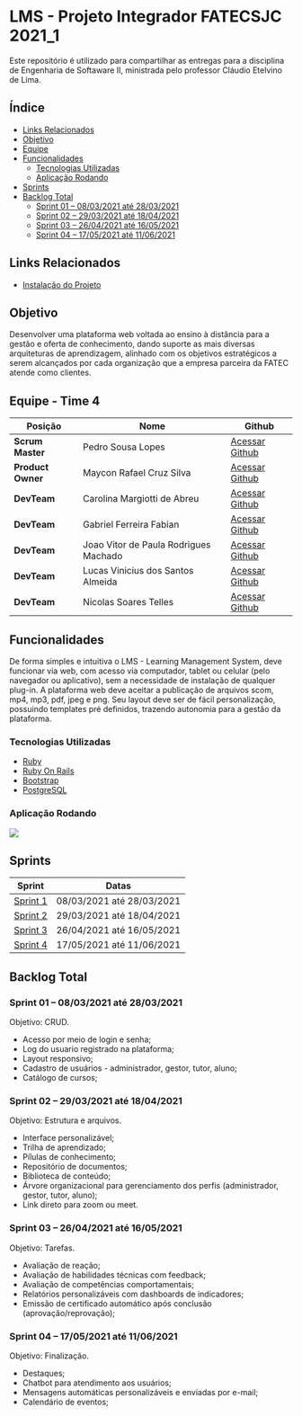 # LMS - Projeto Integrador FATECSJC 2021_1

Este repositório é utilizado para compartilhar as entregas para a disciplina de Engenharia de Softaware II, ministrada pelo professor Cláudio Etelvino de Lima.

## Índice
  - [Links Relacionados](#links-relacionados)
  - [Objetivo](#objetivo)
  - [Equipe](#equipe---time-4)
  - [Funcionalidades](#funcionalidades)
    - [Tecnologias Utilizadas](#tecnologias-utilizadas)
    - [Aplicação Rodando](#aplicação-rodando)
  - [Sprints](#sprints)
  - [Backlog Total](#backlog-total)
    - [Sprint 01 – 08/03/2021 até 28/03/2021](#sprint-01--08032021-até-28032021)
    - [Sprint 02 – 29/03/2021 até 18/04/2021](#sprint-02--29032021-até-18042021)
    - [Sprint 03 – 26/04/2021 até 16/05/2021]($sprint-03--26042021-até-16052021)
    - [Sprint 04 – 17/05/2021 até 11/06/2021](#sprint-04--17052021-até-11062021)

## Links Relacionados
 - [Instalação do Projeto](README.INSTALLATION.md)

## Objetivo

Desenvolver uma plataforma web voltada ao ensino à distância para a gestão e oferta de conhecimento, dando suporte as mais diversas arquiteturas de aprendizagem, alinhado com os objetivos estratégicos a serem alcançados por cada organização que a empresa parceira da FATEC atende como clientes.

## Equipe - Time 4


Posição | Nome | Github
------------ | ------------ | -------------
**Scrum Master** | Pedro Sousa Lopes | [Acessar Github](https://github.com/PedroSousaLopes)
**Product Owner**| Maycon Rafael Cruz Silva | [Acessar Github](https://github.com/PedroSousaLopes)
**DevTeam**  | Carolina Margiotti de Abreu | [Acessar Github](https://github.com/CarolinaMargiotti)
**DevTeam**  | Gabriel Ferreira Fabian | [Acessar Github](https://github.com/gabriel-fabian)
**DevTeam**  | Joao Vitor de Paula Rodrigues Machado | [Acessar Github](https://github.com/Joaoom9596)
**DevTeam**  | Lucas Vinicius dos Santos Almeida| [Acessar Github](https://github.com/lucasvns)
**DevTeam**  | Nicolas Soares Telles | [Acessar Github](https://github.com/nicolastelles)

## Funcionalidades

De forma simples e intuitiva o LMS - Learning Management System, deve funcionar via web, com acesso via computador, tablet ou celular (pelo navegador ou aplicativo), sem a necessidade de instalação de qualquer plug-in. A plataforma web deve aceitar a publicação de arquivos scom, mp4, mp3, pdf, jpeg e png. Seu layout deve ser de fácil personalização, possuindo templates pré definidos, trazendo autonomia para a gestão da plataforma.

### Tecnologias Utilizadas
  - [Ruby](https://www.ruby-lang.org/pt/)
  - [Ruby On Rails](https://rubyonrails.org/)
  - [Bootstrap](https://getbootstrap.com/)
  - [PostgreSQL](https://www.postgresql.org/)

### Aplicação Rodando
![](https://media.giphy.com/media/t1Z3oWGWICHB1UNbSK/giphy.gif)

## Sprints

Sprint | Datas
------------ | -------------
[Sprint 1](https://github.com/EquipeJerso/learning_management_system/blob/Sprint-1/README.md) | 08/03/2021 até 28/03/2021
[Sprint 2](https://github.com/EquipeJerso/learning_management_system/blob/Sprint-2/README.md) | 29/03/2021 até 18/04/2021
[Sprint 3]() | 26/04/2021 até 16/05/2021
[Sprint 4]() | 17/05/2021 até 11/06/2021

## Backlog Total


### Sprint 01 – 08/03/2021 até 28/03/2021
Objetivo: CRUD.

-	Acesso por meio de login e senha;
-	Log do usuario registrado na plataforma;
-	Layout responsivo;
-	Cadastro de usuários - administrador, gestor, tutor, aluno;
-	Catálogo de cursos;


### Sprint 02 – 29/03/2021 até 18/04/2021
Objetivo: Estrutura e arquivos.

-	Interface personalizável;
-	Trilha de aprendizado;
-	Pílulas de conhecimento;
-	Repositório de documentos;
-	Biblioteca de conteúdo;
-	Árvore organizacional para gerenciamento dos perfis (administrador, gestor, tutor, aluno);
-	Link direto para zoom ou meet.

### Sprint 03 – 26/04/2021 até 16/05/2021
Objetivo: Tarefas.

-	Avaliação de reação;
-	Avaliação de habilidades técnicas com feedback;
-	Avaliação de competências comportamentais;
-	Relatórios personalizáveis com dashboards de indicadores;
-	Emissão de certificado automático após conclusão (aprovação/reprovação);

### Sprint 04 – 17/05/2021 até 11/06/2021
Objetivo: Finalização.

-	Destaques;
-	Chatbot para atendimento aos usuários;
-	Mensagens automáticas personalizáveis e enviadas por e-mail;
-	Calendário de eventos;

